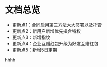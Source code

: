# 文档总览

* 更新点1：合同启用第三方法大大签署以及托管
* 更新点2：新用户新增优先撮合特权
* 更新点3：新增指纹
* 更新点4：企业互赠红包升级为好友互赠红包
* 更新点5：新增5日定期

hhhh 

